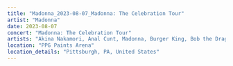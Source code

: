 ```yaml
---
title: "Madonna_2023-08-07_Madonna: The Celebration Tour"
artist: "Madonna"
date: 2023-08-07
concert: "Madonna: The Celebration Tour"
artists: "Akina Nakamori, Anal Cunt, Madonna, Burger King, Bob the Drag Queen"
location: "PPG Paints Arena"
location_details: "Pittsburgh, PA, United States"
---
```

